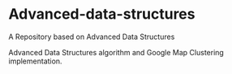 # Advanced-data-structures
A Repository based on Advanced Data Structures

Advanced Data Structures algorithm and Google Map Clustering implementation.
